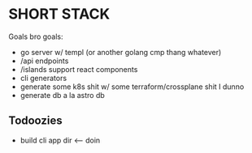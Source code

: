 # SHORT STACK

Goals bro goals:
- go server w/ templ (or another golang cmp thang whatever)
- /api endpoints
- /islands support react components
- cli generators
- generate some k8s shit w/ some terraform/crossplane shit I dunno
- generate db a la astro  db

## Todoozies

- build cli app dir <-- doin

